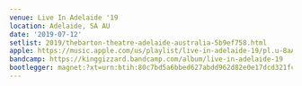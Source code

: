 ```yaml
---
venue: Live In Adelaide '19
location: Adelaide, SA AU
date: '2019-07-12'
setlist: 2019/thebarton-theatre-adelaide-australia-5b9ef758.html
apple: https://music.apple.com/us/playlist/live-in-adelaide-19/pl.u-8aAVXLjfWJlP9D
bandcamp: https://kinggizzard.bandcamp.com/album/live-in-adelaide-19
bootlegger: magnet:?xt=urn:btih:80c7bd5a6bbed627abdd962d82e0e17dcd321fc5&dn=King%20Gizzard%20%26%20The%20Lizard%20Wizard%20-%20Live%20In%20Adelaide%20%2719&tr=udp%3A%2F%2Ftracker.opentrackr.org%3A1337%2Fannounce&tr=udp%3A%2F%2F9.rarbg.to%3A2710%2Fannounce&tr=udp%3A%2F%2F9.rarbg.me%3A2710%2Fannounce
---
```

